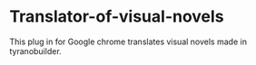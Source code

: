 # Translator-of-visual-novels
This plug in for Google chrome translates visual novels made in tyranobuilder.
